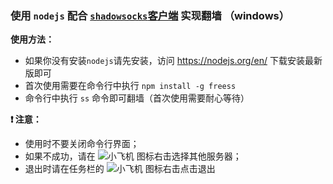 ### 使用 `nodejs` 配合 [`shadowsocks`客户端](https://github.com/shadowsocks/shadowsocks-windows) 实现翻墙 （windows）

**使用方法：**
* 如果你没有安装`nodejs`请先安装，访问 https://nodejs.org/en/ 下载安装最新版即可
* 首次使用需要在命令行中执行 `npm install -g freess`
* 命令行中执行 `ss` 命令即可翻墙（首次使用需要耐心等待）

**:heavy_exclamation_mark: 注意：**
+ 使用时不要关闭命令行界面；
+ 如果不成功，请在 ![小飞机](https://raw.githubusercontent.com/shadowsocks/shadowsocks-windows/master/shadowsocks-csharp/Resources/ss16.png) 图标右击选择其他服务器；
+ 退出时请在任务栏的 ![小飞机](https://raw.githubusercontent.com/shadowsocks/shadowsocks-windows/master/shadowsocks-csharp/Resources/ss16.png) 图标右击点击退出
